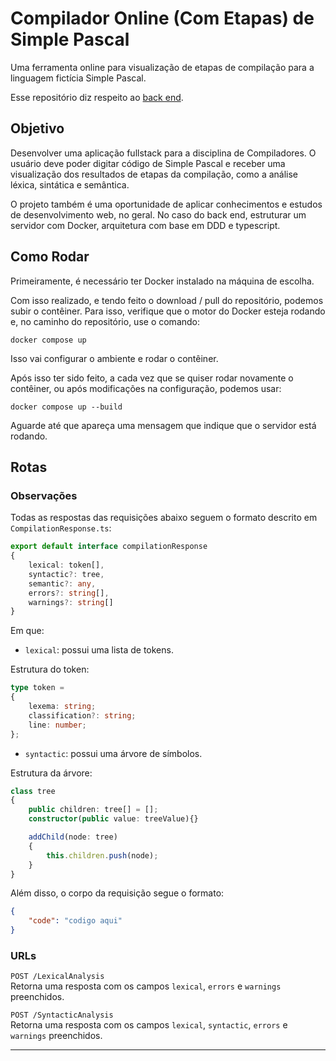 # Compilador Online (Com Etapas) de Simple Pascal

Uma ferramenta online para visualização de etapas de compilação para a linguagem fictícia Simple Pascal.

Esse repositório diz respeito ao <u>back end</u>.

## Objetivo

Desenvolver uma aplicação fullstack para a disciplina de Compiladores. O usuário deve poder digitar código de Simple Pascal e receber uma visualização dos resultados de etapas da compilação, como a análise léxica, sintática e semântica.

O projeto também é uma oportunidade de aplicar conhecimentos e estudos de desenvolvimento web, no geral. No caso do back end, estruturar um servidor com Docker, arquitetura com base em DDD e typescript.

## Como Rodar

Primeiramente, é necessário ter Docker instalado na máquina de escolha.

Com isso realizado, e tendo feito o download / pull do repositório, podemos subir o contêiner. Para isso, verifique que o motor do Docker esteja rodando e, no caminho do repositório, use o comando:

```
docker compose up
```

Isso vai configurar o ambiente e rodar o contêiner.

Após isso ter sido feito, a cada vez que se quiser rodar novamente o contêiner, ou após modificações na configuração, podemos usar:

```
docker compose up --build
```

Aguarde até que apareça uma mensagem que indique que o servidor está rodando.

## Rotas

### Observações

Todas as respostas das requisições abaixo seguem o formato descrito em ``CompilationResponse.ts``:
```typescript
export default interface compilationResponse
{
    lexical: token[],
    syntactic?: tree,
    semantic?: any,
    errors?: string[],
    warnings?: string[]
}
```
Em que:

- ``lexical``: possui uma lista de tokens. 

Estrutura do token:
```typescript
type token = 
{
    lexema: string;
    classification?: string;
    line: number;
};
```

- ``syntactic``: possui uma árvore de símbolos.

Estrutura da árvore:
```typescript
class tree 
{
    public children: tree[] = [];
    constructor(public value: treeValue){}

    addChild(node: tree)
    {
        this.children.push(node);
    }
}
```

Além disso, o corpo da requisição segue o formato:

```JSON
{
    "code": "codigo aqui"
}
```

### URLs

``POST /LexicalAnalysis``  
Retorna uma resposta com os campos ``lexical``, ``errors`` e ``warnings`` preenchidos.

``POST /SyntacticAnalysis``  
Retorna uma resposta com os campos ``lexical``, ``syntactic``, ``errors`` e ``warnings`` preenchidos.

---
